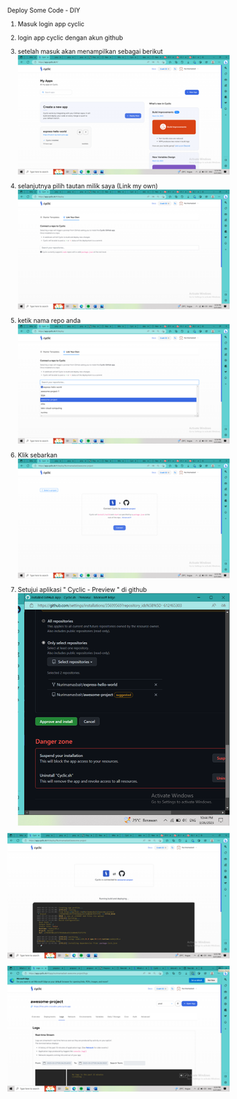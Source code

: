 Deploy Some Code - DIY
1. Masuk login app cyclic
2. login app cyclic dengan akun github
3. setelah masuk akan menampilkan sebagai berikut
![img](foto3/01.png)

4. selanjutnya pilih tautan milik saya (Link my own)
![img](foto3/02.png)

5. ketik nama repo anda
![img](foto3/03.png)

6. Klik sebarkan
![img](foto3/04.png)

7. Setujui aplikasi " Cyclic - Preview " di github
![img](foto3/4.png)

![img](foto3/05.png)

![img](foto3/06.png)




